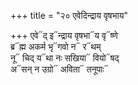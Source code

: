 +++
title = "२० एवेदिन्द्राय वृषभाय"

+++
एवे᳓द् इ᳓न्द्राय वृषभा᳓य वृ᳓ष्णे  
ब्र᳓ह्म अकर्म भृ᳓गवो न᳓ र᳓थम्  
नू᳓ चिद् य᳓था नः सखिया᳓ वियो᳓षद्  
अ᳓सन् न उग्रो᳓ अविता᳓ तनूपाः᳓